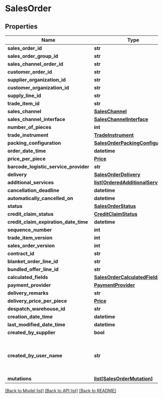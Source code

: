# SalesOrder

## Properties
Name | Type | Description | Notes
------------ | ------------- | ------------- | -------------
**sales_order_id** | **str** |  | 
**sales_order_group_id** | **str** |  | [optional] 
**sales_channel_order_id** | **str** |  | 
**customer_order_id** | **str** |  | [optional] 
**supplier_organization_id** | **str** |  | 
**customer_organization_id** | **str** |  | 
**supply_line_id** | **str** |  | [optional] 
**trade_item_id** | **str** |  | 
**sales_channel** | [**SalesChannel**](SalesChannel.md) |  | 
**sales_channel_interface** | [**SalesChannelInterface**](SalesChannelInterface.md) |  | 
**number_of_pieces** | **int** |  | 
**trade_instrument** | [**TradeInstrument**](TradeInstrument.md) |  | 
**packing_configuration** | [**SalesOrderPackingConfiguration**](SalesOrderPackingConfiguration.md) |  | 
**order_date_time** | **datetime** |  | 
**price_per_piece** | [**Price**](Price.md) |  | 
**barcode_logistic_service_provider** | **str** |  | [optional] 
**delivery** | [**SalesOrderDelivery**](SalesOrderDelivery.md) |  | 
**additional_services** | [**list[OrderedAdditionalService]**](OrderedAdditionalService.md) |  | [optional] 
**cancellation_deadline** | **datetime** |  | [optional] 
**automatically_cancelled_on** | **datetime** |  | [optional] 
**status** | [**SalesOrderStatus**](SalesOrderStatus.md) |  | 
**credit_claim_status** | [**CreditClaimStatus**](CreditClaimStatus.md) |  | [optional] 
**credit_claim_expiration_date_time** | **datetime** |  | [optional] 
**sequence_number** | **int** |  | 
**trade_item_version** | **int** |  | [optional] 
**sales_order_version** | **int** |  | [optional] 
**contract_id** | **str** |  | [optional] 
**blanket_order_line_id** | **str** |  | [optional] 
**bundled_offer_line_id** | **str** |  | [optional] 
**calculated_fields** | [**SalesOrderCalculatedFields**](SalesOrderCalculatedFields.md) |  | 
**payment_provider** | [**PaymentProvider**](PaymentProvider.md) |  | 
**delivery_remarks** | **str** |  | [optional] 
**delivery_price_per_piece** | [**Price**](Price.md) |  | [optional] 
**despatch_warehouse_id** | **str** |  | [optional] 
**creation_date_time** | **datetime** |  | [optional] 
**last_modified_date_time** | **datetime** |  | [optional] 
**created_by_supplier** | **bool** |  | 
**created_by_user_name** | **str** | Name of the contact person responsible for the sales order | [optional] 
**mutations** | [**list[SalesOrderMutation]**](SalesOrderMutation.md) |  | 

[[Back to Model list]](../README.md#documentation-for-models) [[Back to API list]](../README.md#documentation-for-api-endpoints) [[Back to README]](../README.md)

